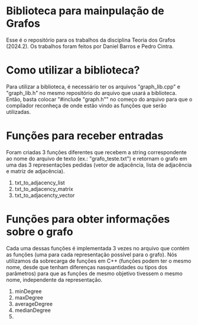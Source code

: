 # Biblioteca para mainpulação de Grafos
Esse é o repositório para os trabalhos da disciplina Teoria dos Grafos (2024.2). Os trabalhos foram feitos por Daniel Barros e Pedro Cintra.

# Como utilizar a biblioteca?

Para utilizar a biblioteca, é necessário ter os arquivos "graph_lib.cpp" e "graph_lib.h" no mesmo repositório do arquivo que usará a biblioteca. Então, basta colocar "#include "graph.h"" no começo do arquivo para que o compilador reconheça de onde estão vindo as funções que serão utilizadas.



# Funções para receber entradas

Foram criadas 3 funções diferentes que recebem a string correspondente ao nome do arquivo de texto (ex.: "grafo_teste.txt") e retornam o grafo em uma das 3 representações pedidas (vetor de adjacência, lista de adjacência e matriz de adjacência).

1. txt_to_adjacency_list
2. txt_to_adjacency_matrix
3. txt_to_adjacencty_vector


# Funções para obter informações sobre o grafo

Cada uma dessas funções é implementada 3 vezes no arquivo que contém as funções (uma para cada representação possível para o grafo). Nós utilizamos da sobrecarga de funções em C++ (funções podem ter o mesmo nome, desde que tenham diferenças nasquantidades ou tipos dos parâmetros) para que as funções de mesmo objetivo tivessem o mesmo nome, independente da representação.

1. minDegree
2. maxDegree
3. averageDegree
4. medianDegree
5. 


